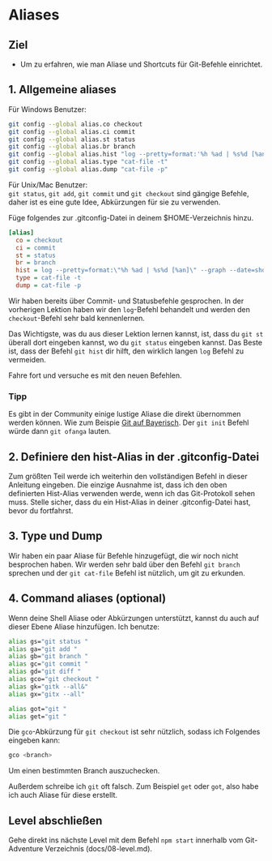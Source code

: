 # Aliases

## Ziel
- Um zu erfahren, wie man Aliase und Shortcuts für Git-Befehle einrichtet.

## 1. Allgemeine aliases

Für Windows Benutzer:  
```bash
git config --global alias.co checkout
git config --global alias.ci commit
git config --global alias.st status
git config --global alias.br branch
git config --global alias.hist "log --pretty=format:'%h %ad | %s%d [%an]' --graph --date=short"
git config --global alias.type "cat-file -t"
git config --global alias.dump "cat-file -p"
```

Für Unix/Mac Benutzer:  
`git status`, `git add`, `git commit` und `git checkout` sind gängige Befehle, daher ist es eine gute Idee, Abkürzungen für sie zu verwenden.

Füge folgendes zur .gitconfig-Datei in deinem $HOME-Verzeichnis hinzu.

```ini
[alias]
  co = checkout
  ci = commit
  st = status
  br = branch
  hist = log --pretty=format:\"%h %ad | %s%d [%an]\" --graph --date=short
  type = cat-file -t
  dump = cat-file -p
```

Wir haben bereits über Commit- und Statusbefehle gesprochen. In der vorherigen Lektion haben wir den `log`-Befehl behandelt und werden den `checkout`-Befehl sehr bald kennenlernen. 

Das Wichtigste, was du aus dieser Lektion lernen kannst, ist, dass du `git st`  überall dort eingeben kannst, wo du `git status` eingeben kannst. Das Beste ist, dass der Befehl `git hist` dir hilft, den wirklich langen `log` Befehl zu vermeiden.

Fahre fort und versuche es mit den neuen Befehlen.

### Tipp
Es gibt in der Community einige lustige Aliase die direkt übernommen werden können. Wie zum Beispie [Git auf Bayerisch](https://github.com/danielauener/git-auf-deutsch/blob/master/README-bayerisch.md). Der `git init` Befehl würde dann `git ofanga` lauten.

## 2. Definiere den hist-Alias in der .gitconfig-Datei

Zum größten Teil werde ich weiterhin den vollständigen Befehl in dieser Anleitung eingeben. Die einzige Ausnahme ist, dass ich den oben definierten Hist-Alias verwenden werde, wenn ich das Git-Protokoll sehen muss. Stelle sicher, dass du ein Hist-Alias in deiner .gitconfig-Datei hast, bevor du fortfahrst.

## 3. Type und Dump
Wir haben ein paar Aliase für Befehle hinzugefügt, die wir noch nicht besprochen haben. Wir werden sehr bald über den Befehl `git branch` sprechen und der `git cat-file` Befehl ist nützlich, um git zu erkunden.

## 4. Command aliases (optional)
Wenn deine Shell Aliase oder Abkürzungen unterstützt, kannst du auch auf dieser Ebene Aliase hinzufügen. Ich benutze:

```bash
alias gs="git status "
alias ga="git add "
alias gb="git branch "
alias gc="git commit "
alias gd="git diff "
alias gco="git checkout "
alias gk="gitk --all&"
alias gx="gitx --all"

alias got="git "
alias get="git "
```

Die `gco`-Abkürzung für `git checkout` ist sehr nützlich, sodass ich Folgendes eingeben kann:

```bash
gco <branch>
```

Um einen bestimmten Branch auszuchecken.

Außerdem schreibe ich `git` oft falsch. Zum Beispiel `get` oder `got`, also habe ich auch Aliase für diese erstellt.

## Level abschließen
Gehe direkt ins nächste Level mit dem Befehl `npm start` innerhalb vom Git-Adventure Verzeichnis (docs/08-level.md).